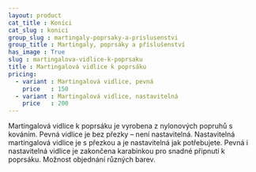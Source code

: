 ```yaml
---
layout: product
cat_title : Koníci
cat_slug : konici
group_slug : martingaly-poprsaky-a-prislusenstvi
group_title : Martingaly, poprsáky a příslušenství
has_image : True
slug : martingalova-vidlice-k-poprsaku
title : Martingalová vidlice k poprsáku
pricing:
  - variant : Martingalová vidlice, pevná
    price   : 150
  - variant : Martingalová vidlice, nastavitelná
    price   : 200
---
```


Martingalová vidlice k poprsáku je vyrobena z nylonových popruhů s kováním. 
Pevná vidlice je bez přezky – není nastavitelná. 
Nastavitelná martingalová vidlice je s přezkou a je nastavitelná jak potřebujete. 
Pevná i nastavitelná vidlice je zakončena karabinkou pro snadné připnutí k poprsáku.
Možnost objednání různých barev.

